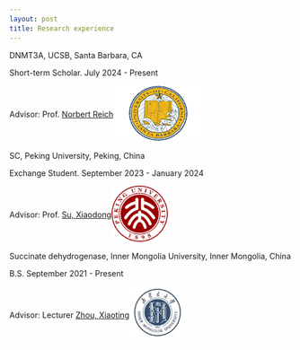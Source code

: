 ```yaml
---
layout: post
title: Research experience
---
```


DNMT3A, UCSB, Santa Barbara, CA

Short-term Scholar. July 2024 - Present

<div style="display: flex; align-items: center;">
  <div>
    Advisor: Prof. <a href="[https://www.bio.pku.edu.cn/enhomes/news/teacher_dis/63.html](https://reich.chem.ucsb.edu/people/norbert-reich)">Norbert Reich</a>
  </div>
  <div>
    <img src="/assets/img/UCSB.gif" alt="UCSB" style="width: 160px; height: 100px;">
  </div>
</div>

SC, Peking University, Peking, China

Exchange Student. September 2023 - January 2024

<div style="display: flex; align-items: center;">
  <div>
    Advisor: Prof. <a href="https://www.bio.pku.edu.cn/enhomes/news/teacher_dis/63.html">Su, Xiaodong</a>
  </div>
  <div>
    <img src="/assets/img/PKU.png" alt="PKU" style="width: 100px; height: 100px;">
  </div>
</div>

Succinate dehydrogenase, Inner Mongolia University, Inner Mongolia, China

B.S. September 2021 - Present


<div style="display: flex; align-items: center;">
  <div>
    Advisor: Lecturer <a href="Zhou, Xiaoting](https://smkxxy.imu.edu.cn/info/1043/3217.htm">Zhou, Xiaoting</a>
  </div>
  <div>
    <img src="/assets/img/IMU.png" alt="IMU" style="width: 100px; height: 100px;">
  </div>
</div>
